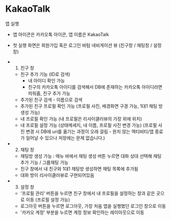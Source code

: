 # KakaoTalk
앱 실행 
- 앱 아이콘은 카카오톡 아이콘, 앱 이름은 KakaoTalk
- 첫 실행 화면은 회원가입 혹은 로그인
바텀 네비게이션 뷰 (친구창 / 채팅창 / 설정창)
- 1. 친구 창 
   - 친구 추가 기능 (ID로 검색)
      - 내 아이디 확인 가능
      - 친구의 카카오톡 아이디를 검색해서 DB에 존재하는 카카오톡 아이디라면 띄워줌, 친구 추가 가능 
   - 추가된 친구 검색 - 이름으로 검색
   - 추가된 친구 프로필 확인 가능 (프로필 사진, 배경화면 구경 가능, 1대1 채팅 방 생성 가능)
   - 내 프로필 확인 가능 (내 프로필은 리사이클러뷰의 가장 위에 위치)
   - 내 프로필 설정 가능 (상태메세지, 내 이름, 프로필 사진 변경 가능)
     (프로필 사진 변경 시 DB에 uri를 옮기는 과정이 오래 걸림 - 원치 않는 액티비티/앱 종료가 일어날 수 있으나 저장에는 문제 없습니다.)

- 2. 채팅 창 
   - 채팅방 생성 가능 : 메뉴 바에서 채팅 생성 버튼 누르면 대화 상대 선택해 채팅 추가 기능 / 그룹채팅 가능
   - 친구 창에서 내 친구와 1대1 채팅방 생성하면 채팅 목록에 추가됨
   - 대화 방이 리사이클러뷰로 구현되어있음

- 3. 설정 창
   - '프로필 관리' 버튼을 누르면 친구 창에서 내 프로필을 설정하는 창과 같은 곳으로 이동 (프로필 설정 가능)
   - 로그아웃 버튼을 누르면 로그아웃, 가장 처음 앱을 실행했던 로그인 창으로 이동
   - '카카오 계정' 부분을 누르면 계정 정보 확인하는 레이아웃으로 이동
